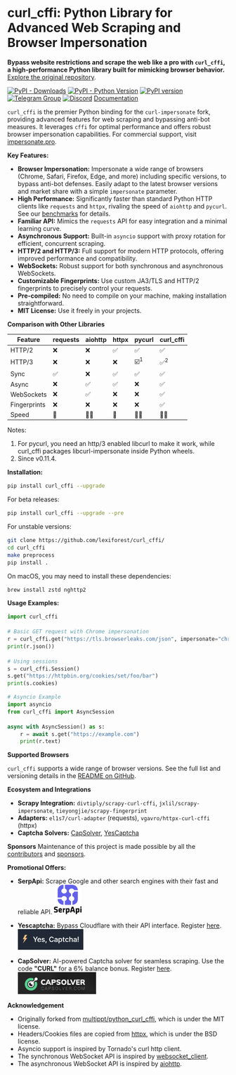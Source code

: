 # curl_cffi: Python Library for Advanced Web Scraping and Browser Impersonation

**Bypass website restrictions and scrape the web like a pro with `curl_cffi`, a high-performance Python library built for mimicking browser behavior.**  [Explore the original repository](https://github.com/lexiforest/curl_cffi).

[![PyPI - Downloads](https://img.shields.io/pypi/dm/curl-cffi)](https://pypi.org/project/curl-cffi/)
[![PyPI - Python Version](https://img.shields.io/pypi/pyversions/curl_cffi)](https://pypi.org/project/curl-cffi/)
[![PyPI version](https://badge.fury.io/py/curl-cffi.svg)](https://badge.fury.io/py/curl-cffi.svg)
[![Telegram Group](https://img.shields.io/badge/Telegram%20Group-join-blue?logo=telegram)](https://t.me/+lL9n33eZp480MGM1)
[![Discord](https://img.shields.io/badge/Discord-join-purple?logo=blue)](https://discord.gg/kJqMHHgdn2)
[Documentation](https://curl-cffi.readthedocs.io)

`curl_cffi` is the premier Python binding for the `curl-impersonate` fork, providing advanced features for web scraping and bypassing anti-bot measures. It leverages `cffi` for optimal performance and offers robust browser impersonation capabilities.  For commercial support, visit [impersonate.pro](https://impersonate.pro).

**Key Features:**

*   **Browser Impersonation:**  Impersonate a wide range of browsers (Chrome, Safari, Firefox, Edge, and more) including specific versions, to bypass anti-bot defenses.  Easily adapt to the latest browser versions and market share with a simple `impersonate` parameter.
*   **High Performance:** Significantly faster than standard Python HTTP clients like `requests` and `httpx`, rivaling the speed of `aiohttp` and `pycurl`.  See our [benchmarks](https://github.com/lexiforest/curl_cffi/tree/main/benchmark) for details.
*   **Familiar API:** Mimics the `requests` API for easy integration and a minimal learning curve.
*   **Asynchronous Support:**  Built-in `asyncio` support with proxy rotation for efficient, concurrent scraping.
*   **HTTP/2 and HTTP/3:** Full support for modern HTTP protocols, offering improved performance and compatibility.
*   **WebSockets:**  Robust support for both synchronous and asynchronous WebSockets.
*   **Customizable Fingerprints:**  Use custom JA3/TLS and HTTP/2 fingerprints to precisely control your requests.
*   **Pre-compiled:** No need to compile on your machine, making installation straightforward.
*   **MIT License:** Use it freely in your projects.

**Comparison with Other Libraries**

| Feature          | requests | aiohttp | httpx | pycurl | curl_cffi |
|-------------------|----------|---------|-------|--------|-----------|
| HTTP/2           | ❌       | ❌       | ✅    | ✅     | ✅         |
| HTTP/3           | ❌       | ❌       | ❌    | ☑️<sup>1</sup>  | ✅<sup>2</sup>       |
| Sync             | ✅       | ❌       | ✅    | ✅     | ✅         |
| Async            | ❌       | ✅       | ✅    | ❌     | ✅         |
| WebSockets       | ❌       | ✅       | ❌    | ❌     | ✅         |
| Fingerprints     | ❌       | ❌       | ❌    | ❌     | ✅         |
| Speed            | 🐇      | 🐇🐇      | 🐇   | 🐇🐇   | 🐇🐇       |

Notes:
1. For pycurl, you need an http/3 enabled libcurl to make it work, while curl_cffi packages libcurl-impersonate inside Python wheels.
2. Since v0.11.4.

**Installation:**

```bash
pip install curl_cffi --upgrade
```

For beta releases:

```bash
pip install curl_cffi --upgrade --pre
```

For unstable versions:

```bash
git clone https://github.com/lexiforest/curl_cffi/
cd curl_cffi
make preprocess
pip install .
```

On macOS, you may need to install these dependencies:

```bash
brew install zstd nghttp2
```

**Usage Examples:**

```python
import curl_cffi

# Basic GET request with Chrome impersonation
r = curl_cffi.get("https://tls.browserleaks.com/json", impersonate="chrome")
print(r.json())

# Using sessions
s = curl_cffi.Session()
s.get("https://httpbin.org/cookies/set/foo/bar")
print(s.cookies)
```

```python
# Asyncio Example
import asyncio
from curl_cffi import AsyncSession

async with AsyncSession() as s:
    r = await s.get("https://example.com")
    print(r.text)
```

**Supported Browsers**

`curl_cffi` supports a wide range of browser versions.  See the full list and versioning details in the [README on GitHub](https://github.com/lexiforest/curl_cffi#supported-impersonate-browsers).

**Ecosystem and Integrations**

*   **Scrapy Integration:** `divtiply/scrapy-curl-cffi`, `jxlil/scrapy-impersonate`, `tieyongjie/scrapy-fingerprint`
*   **Adapters:** `el1s7/curl-adapter` (requests), `vgavro/httpx-curl-cffi` (httpx)
*   **Captcha Solvers:** [CapSolver](https://docs.capsolver.com/en/api/), [YesCaptcha](https://yescaptcha.atlassian.net/wiki/spaces/YESCAPTCHA/overview)

**Sponsors**
Maintenance of this project is made possible by all the [contributors](https://github.com/lexiforest/curl_cffi/graphs/contributors) and [sponsors](https://github.com/sponsors/lexiforest).

**Promotional Offers:**

*   **SerpApi:** Scrape Google and other search engines with their fast and reliable API.
    <a href="https://serpapi.com/" target="_blank"><img src="https://raw.githubusercontent.com/lexiforest/curl_cffi/main/assets/serpapi.png" alt="SerpAPI" height="67" width="63"></a>
*   **Yescaptcha:** Bypass Cloudflare with their API interface.  Register [here](https://yescaptcha.com/i/stfnIO).
    <a href="https://yescaptcha.com/i/stfnIO" target="_blank"><img src="https://raw.githubusercontent.com/lexiforest/curl_cffi/main/assets/yescaptcha.png" alt="Yes Captcha!" height="47" width="149"></a>

*   **CapSolver:** AI-powered Captcha solver for seamless scraping. Use the code **"CURL"** for a 6% balance bonus. Register [here](https://dashboard.capsolver.com/passport/register?inviteCode=0FLEay4iroNC).
    <a href="https://dashboard.capsolver.com/passport/register?inviteCode=0FLEay4iroNC" target="_blank"><img src="https://raw.githubusercontent.com/lexiforest/curl_cffi/main/assets/capsolver.jpg" alt="CapSolver" height="50" width="178"></a>

**Acknowledgement**

*   Originally forked from [multippt/python_curl_cffi](https://github.com/multippt/python_curl_cffi), which is under the MIT license.
*   Headers/Cookies files are copied from [httpx](https://github.com/encode/httpx/blob/master/httpx/_models.py), which is under the BSD license.
*   Asyncio support is inspired by Tornado's curl http client.
*   The synchronous WebSocket API is inspired by [websocket_client](https://github.com/websocket-client/websocket-client).
*   The asynchronous WebSocket API is inspired by [aiohttp](https://github.com/aio-libs/aiohttp).